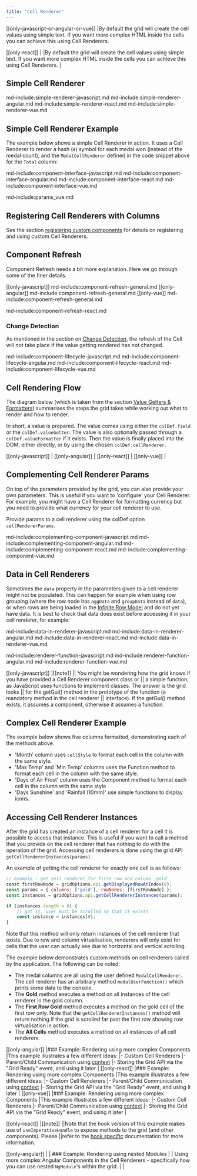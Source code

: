 ```yaml
---
title: "Cell Renderer"
---
```


[[only-javascript-or-angular-or-vue]]
|By default the grid will create the cell values using simple text. If you want more complex HTML inside the cells you can achieve this using Cell Renderers.

[[only-react]]
|<video-section id="9IbhW4z--mg" title="React Custom Filters" header="true">
|By default the grid will create the cell values using simple text. If you want more complex HTML inside the cells you can achieve this using Cell Renderers.
|</video-section>

## Simple Cell Renderer

md-include:simple-renderer-javascript.md
md-include:simple-renderer-angular.md
md-include:simple-renderer-react.md
md-include:simple-renderer-vue.md

## Simple Cell Renderer Example

The example below shows a simple Cell Renderer in action. It uses a Cell Renderer to render a hash (`#`) symbol for each medal won
(instead of the medal count), and the `MedalCellRenderer` defined in the code snippet above for the `Total` column:

<grid-example title='Simple Cell Renderer' name='simple' type='mixed' options='{ "exampleHeight": 460 }'></grid-example>

md-include:component-interface-javascript.md
md-include:component-interface-angular.md
md-include:component-interface-react.md
md-include:component-interface-vue.md

<interface-documentation interfaceName='ICellRendererParams' config='{"hideHeader":false, "headerLevel": 3}' ></interface-documentation>

md-include:params_vue.md

## Registering Cell Renderers with Columns

See the section [registering custom components](/components/#registering-custom-components) for details on registering and using custom Cell Renderers.

## Component Refresh

Component Refresh needs a bit more explanation. Here we go through some of the finer details.

[[only-javascript]]
md-include:component-refresh-general.md
[[only-angular]]
md-include:component-refresh-general.md
[[only-vue]]
md-include:component-refresh-general.md
  
md-include:component-refresh-react.md

### Change Detection

As mentioned in the section on [Change Detection](/change-detection/), the refresh of the Cell will not take place if the value getting rendered has not changed.

md-include:component-lifecycle-javascript.md
md-include:component-lifecycle-angular.md
md-include:component-lifecycle-react.md
md-include:component-lifecycle-vue.md

## Cell Rendering Flow

The diagram below (which is taken from the section [Value Getters & Formatters](/value-getters/)) summarises the steps the grid takes while working out what to render and how to render.

In short, a value is prepared. The value comes using either the `colDef.field` or the `colDef.valueGetter`. The value is also optionally passed through a `colDef.valueFormatter` if it exists. Then the value is finally placed into the DOM, either directly, or by using the chosen `colDef.cellRenderer`.

[[only-javascript]]
|<image-caption src='value-getters/resources/valueGetterFlow.svg' width="55rem" centered="true" alt='Value Getter Flow' constrained='true'></image-caption>
[[only-angular]]
|<image-caption src='resources/valueGetterFlowFw.svg' width="55rem" centered="true" alt='Value Getter Flow' constrained='true'></image-caption>
[[only-react]]
|<image-caption src='resources/valueGetterFlowFw.svg' width="55rem" centered="true" alt='Value Getter Flow' constrained='true'></image-caption>
[[only-vue]]
|<image-caption src='resources/valueGetterFlowFw.svg' width="55rem" centered="true" alt='Value Getter Flow' constrained='true'></image-caption>

## Complementing Cell Renderer Params

On top of the parameters provided by the grid, you can also provide your own parameters. This is useful if you want to
'configure' your Cell Renderer. For example, you might have a Cell Renderer for formatting currency but you need to
provide what currency for your cell renderer to use.

Provide params to a cell renderer using the colDef option `cellRendererParams`.

md-include:complementing-component-javascript.md
md-include:complementing-component-angular.md
md-include:complementing-component-react.md
md-include:complementing-component-vue.md

## Data in Cell Renderers

Sometimes the `data` property in the parameters given to a cell renderer might not be populated. This can happen for
example when using row grouping (where the row node has `aggData` and `groupData` instead of `data`), or when rows are
being loaded in the [Infinite Row Model](/infinite-scrolling/) and do not yet have data. It is best to check that data
does exist before accessing it in your cell renderer, for example:

md-include:data-in-renderer-javascript.md
md-include:data-in-renderer-angular.md
md-include:data-in-renderer-react.md
md-include:data-in-renderer-vue.md

md-include:renderer-function-javascript.md
md-include:renderer-function-angular.md
md-include:renderer-function-vue.md 

<!-- 
// taking these out, as they are regarding using JavaScript Function inside Framework Grid,
// which isn't supported with the new xxxComp attributes.
md-include:renderer-function-react.md
-->

[[only-javascript]]
|[[note]]
|| You might be wondering how the grid knows if you have provided a Cell Renderer component class or
|| a simple function, as JavaScript uses functions to implement classes. The answer is the grid looks
|| for the getGui() method in the prototype of the function (a mandatory method in the cell renderer
|| interface). If the getGui() method exists, it assumes a component, otherwise it assumes a function.

## Complex Cell Renderer Example

The example below shows five columns formatted, demonstrating each of the methods above.

- 'Month' column uses `cellStyle` to format each cell in the column with the same style.
- 'Max Temp' and 'Min Temp' columns uses the Function method to format each cell in the column with the same style.
- 'Days of Air Frost' column uses the Component method to format each cell in the column with the same style
- 'Days Sunshine' and 'Rainfall (10mm)' use simple functions to display icons.

<grid-example title='Cell Renderer' name='cell-renderer' type='mixed'></grid-example>

## Accessing Cell Renderer Instances

After the grid has created an instance of a cell renderer for a cell it is possible to access that instance. This is useful if you want to call a method that you provide on the cell renderer that has nothing to do with the operation of the grid. Accessing cell renderers is done using the grid API `getCellRendererInstances(params)`.

<api-documentation source='grid-api/api.json' section='rendering' names='["getCellRendererInstances"]' ></api-documentation>

An example of getting the cell renderer for exactly one cell is as follows:

```js
// example - get cell renderer for first row and column 'gold'
const firstRowNode = gridOptions.api.getDisplayedRowAtIndex(0);
const params = { columns: ['gold'], rowNodes: [firstRowNode] };
const instances = gridOptions.api.getCellRendererInstances(params);

if (instances.length > 0) {
    // got it, user must be scrolled so that it exists
    const instance = instances[0];
}
```

Note that this method will only return instances of the cell renderer that exists. Due to row and column virtualisation, renderers will only exist for cells that the user can actually see due to horizontal and vertical scrolling.

The example below demonstrates custom methods on cell renderers called by the application. The following can be noted:

- The medal columns are all using the user defined `MedalCellRenderer`. The cell renderer has an arbitrary method `medalUserFunction()` which prints some data to the console.
- The **Gold** method executes a method on all instances of the cell renderer in the gold column.
- The **First Row Gold** method executes a method on the gold cell of the first row only. Note that the `getCellRendererInstances()` method will return nothing if the grid is scrolled far past the first row showing row virtualisation in action.
- The **All Cells** method executes a method on all instances of all cell renderers.

<grid-example title='Get Cell Renderer' name='get-cell-renderer' type='generated'></grid-example>

[[only-angular]]
|### Example: Rendering using more complex Components
|This example illustrates a few different ideas:
|- Custom Cell Renderers
|- Parent/Child Communication using [context](/context/)
|- Storing the Grid API via the "Grid Ready" event, and using it later
|<grid-example title='Simple Dynamic Component' name='dynamic-components' type='mixed' options='{ "extras": ["fontawesome", "bootstrap"] }'></grid-example>
[[only-react]]
|### Example: Rendering using more complex Components
|This example illustrates a few different ideas:
|- Custom Cell Renderers
|- Parent/Child Communication using [context](/context/)
|- Storing the Grid API via the "Grid Ready" event, and using it later
|<grid-example title='Simple Dynamic Component' name='dynamic-components' type='mixed' options='{ "extras": ["fontawesome", "bootstrap"] }'></grid-example>
[[only-vue]]
|### Example: Rendering using more complex Components
|This example illustrates a few different ideas:
|- Custom Cell Renderers
|- Parent/Child Communication using [context](/context/)
|- Storing the Grid API via the "Grid Ready" event, and using it later
|<grid-example title='Simple Dynamic Component' name='dynamic-components' type='mixed' options='{ "extras": ["fontawesome", "bootstrap"] }'></grid-example>

[[only-react]]
|[[note]]
||Note that the hook version of this example makes use of `useImperativeHandle` to expose methods to the grid (and other components). Please
||refer to the [hook specific](/react-hooks/) documentation for more information.

[[only-angular]]
|
| ### Example: Rendering using nested Modules
|
| Using more complex Angular Components in the Cell Renderers - specifically how you can use nested `NgModule`'s within the grid.
|
| <grid-example title='Richer Dynamic Components' name='angular-rich-dynamic' type='angular' options='{ "exampleHeight": 380, "extras": ["bootstrap"] }'></grid-example>
